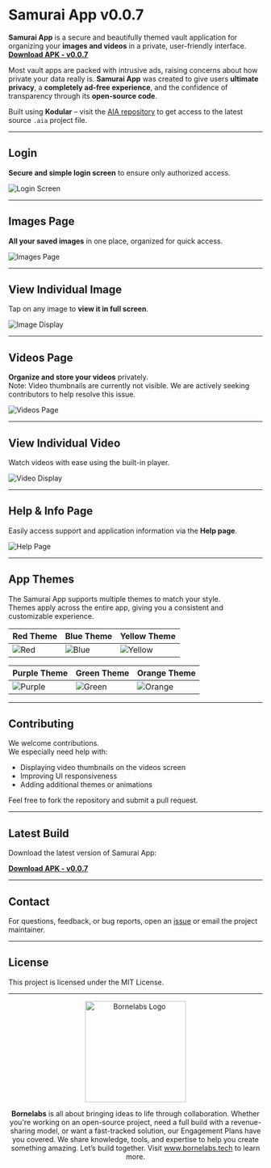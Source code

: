 # Samurai App v0.0.7

**Samurai App** is a secure and beautifully themed vault application for organizing your **images and videos** in a private, user-friendly interface. 
[**Download APK - v0.0.7**](https://github.com/Samurai-Vault/Samurai/raw/main/APK/Samurai.v0.0.7.apk)

Most vault apps are packed with intrusive ads, raising concerns about how private your data really is. **Samurai App** was created to give users **ultimate privacy**, a **completely ad-free experience**, and the confidence of transparency through its **open-source code**. 

Built using **Kodular** – visit the [AIA repository](https://github.com/Samurai-Vault/aia) to get access to the latest source `.aia` project file.

---

## Login

**Secure and simple login screen** to ensure only authorized access.

![Login Screen](https://github.com/Samurai-Vault/Assets/blob/main/Screenshots%20/v0.0.6/LoginScreen.v0.0.6.jpg)

---

## Images Page

**All your saved images** in one place, organized for quick access.

![Images Page](https://github.com/Samurai-Vault/Assets/blob/main/Screenshots%20/v0.0.6/Images.v0.0.6.jpg)

---

## View Individual Image

Tap on any image to **view it in full screen**.

![Image Display](https://github.com/Samurai-Vault/Assets/blob/main/Screenshots%20/v0.0.6/ImageDisplay.v0.0.6.jpg)

---

## Videos Page

**Organize and store your videos** privately.  
Note: Video thumbnails are currently not visible. We are actively seeking contributors to help resolve this issue.

![Videos Page](https://github.com/Samurai-Vault/Assets/blob/main/Screenshots%20/v0.0.6/Videos.v0.0.6.jpg)

---

## View Individual Video

Watch videos with ease using the built-in player.

![Video Display](https://github.com/Samurai-Vault/Assets/blob/main/Screenshots%20/v0.0.6/VideosDisplay.v0.0.6.jpg)

---

## Help & Info Page

Easily access support and application information via the **Help page**.

![Help Page](https://github.com/Samurai-Vault/Assets/blob/main/Screenshots%20/v0.0.6/HelpPage.v0.0.6.jpg)

---

## App Themes

The Samurai App supports multiple themes to match your style.  
Themes apply across the entire app, giving you a consistent and customizable experience.

| Red Theme | Blue Theme | Yellow Theme |
|-----------|------------|--------------|
| ![Red](https://github.com/Samurai-Vault/Assets/blob/main/Screenshots%20/v0.0.6/red.jpg) | ![Blue](https://github.com/Samurai-Vault/Assets/blob/main/Screenshots%20/v0.0.6/blue.jpg) | ![Yellow](https://github.com/Samurai-Vault/Assets/blob/main/Screenshots%20/v0.0.6/yellow.jpg) |

| Purple Theme | Green Theme | Orange Theme |
|--------------|-------------|---------------|
| ![Purple](https://github.com/Samurai-Vault/Assets/blob/main/Screenshots%20/v0.0.6/purple.jpg) | ![Green](https://github.com/Samurai-Vault/Assets/blob/main/Screenshots%20/v0.0.6/green.jpg) | ![Orange](https://github.com/Samurai-Vault/Assets/blob/main/Screenshots%20/v0.0.6/orange.jpg) |

---

## Contributing

We welcome contributions.  
We especially need help with:

- Displaying video thumbnails on the videos screen
- Improving UI responsiveness
- Adding additional themes or animations

Feel free to fork the repository and submit a pull request.

---

## Latest Build

Download the latest version of Samurai App:

[**Download APK - v0.0.7**](https://github.com/Samurai-Vault/Samurai/raw/main/APK/Samurai.v0.0.7.apk)


---

## Contact

For questions, feedback, or bug reports, open an [issue](https://github.com/Samurai-Vault/Samurai/issues) or email the project maintainer.

---

## License

This project is licensed under the MIT License.

---

<p align="center">
  <a href="https://www.bornelabs.tech">
    <img src="https://github.com/BorneLabs/Assets/blob/main/Images/BorneLabs%20Transparent%20Logo.png" alt="Bornelabs Logo" width="200"/>
  </a>
</p>

<p align="center">
  <strong>Bornelabs</strong> is all about bringing ideas to life through collaboration. Whether you're working on an open-source project, need a full build with a revenue-sharing model, or want a fast-tracked solution, our Engagement Plans have you covered. We share knowledge, tools, and expertise to help you create something amazing. Let’s build together. Visit <a href="https://www.bornelabs.tech">www.bornelabs.tech</a> to learn more.
</p>

